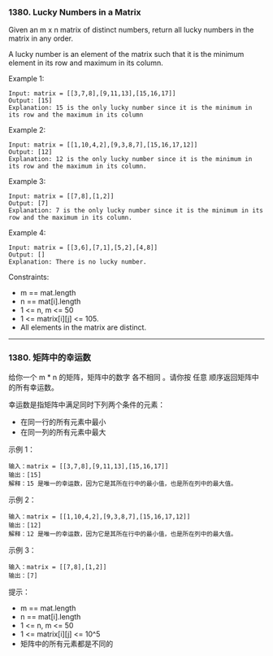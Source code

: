 ### 1380. Lucky Numbers in a Matrix
Given an m x n matrix of distinct numbers, return all lucky numbers in the matrix in any order.

A lucky number is an element of the matrix such that it is the minimum element in its row and maximum in its column.



Example 1:

	Input: matrix = [[3,7,8],[9,11,13],[15,16,17]]
	Output: [15]
	Explanation: 15 is the only lucky number since it is the minimum in its row and the maximum in its column

Example 2:

	Input: matrix = [[1,10,4,2],[9,3,8,7],[15,16,17,12]]
	Output: [12]
	Explanation: 12 is the only lucky number since it is the minimum in its row and the maximum in its column.

Example 3:

	Input: matrix = [[7,8],[1,2]]
	Output: [7]
	Explanation: 7 is the only lucky number since it is the minimum in its row and the maximum in its column.

Example 4:

	Input: matrix = [[3,6],[7,1],[5,2],[4,8]]
	Output: []
	Explanation: There is no lucky number.



Constraints:

* m == mat.length
* n == mat[i].length
* 1 <= n, m <= 50
* 1 <= matrix[i][j] <= 105.
* All elements in the matrix are distinct.


----

### 1380. 矩阵中的幸运数
给你一个 m * n 的矩阵，矩阵中的数字 各不相同 。请你按 任意 顺序返回矩阵中的所有幸运数。

幸运数是指矩阵中满足同时下列两个条件的元素：

* 在同一行的所有元素中最小
* 在同一列的所有元素中最大



示例 1：

	输入：matrix = [[3,7,8],[9,11,13],[15,16,17]]
	输出：[15]
	解释：15 是唯一的幸运数，因为它是其所在行中的最小值，也是所在列中的最大值。

示例 2：

	输入：matrix = [[1,10,4,2],[9,3,8,7],[15,16,17,12]]
	输出：[12]
	解释：12 是唯一的幸运数，因为它是其所在行中的最小值，也是所在列中的最大值。

示例 3：

	输入：matrix = [[7,8],[1,2]]
	输出：[7]



提示：

* m == mat.length
* n == mat[i].length
* 1 <= n, m <= 50
* 1 <= matrix[i][j] <= 10^5
* 矩阵中的所有元素都是不同的

